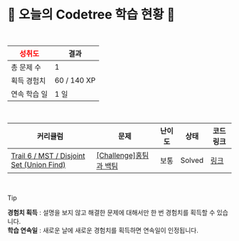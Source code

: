 # 🌲 오늘의 Codetree 학습 현황 🌲

<br />

| <span style="color:red;display:block;text-align:center;"> **성취도**</span> | 결과 |
|---|---|
| 총 문제 수 | 1 |
| 획득 경험치 | 60 / 140 XP |
| 연속 학습 일 | 1 일 |

<br />

|커리큘럼|문제|난이도|상태|코드 링크|
|---|---|---|---|---|
|[Trail 6 / MST / Disjoint Set (Union Find)](https://www.codetree.ai/trail-info/intermediate-high/)|[[Challenge]홍팀과 백팀](https://www.codetree.ai/trails/complete/curated-cards/challenge-red-team-and-white-team/)|보통|Solved|[링크](https://github.com/oncsr/codetree-TILs/blob/main/250409/%ED%99%8D%ED%8C%80%EA%B3%BC%20%EB%B0%B1%ED%8C%80/red-team-and-white-team.java)|


<br />

> [!TIP]
> **경험치 획득** : 설명을 보지 않고 해결한 문제에 대해서만 한 번 경험치를 획득할 수 있습니다.  
> **학습 연속일** : 새로운 날에 새로운 경험치를 획득하면 연속일이 인정됩니다.

